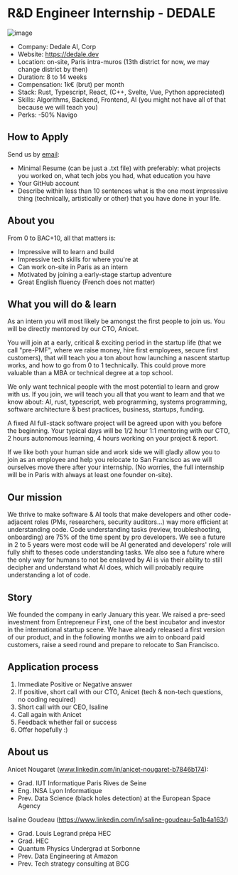 # R&D Engineer Internship - DEDALE

![image](https://github.com/user-attachments/assets/ba0fdb3b-7bc6-4c56-a184-d1368590c855)

- Company: Dedale AI, Corp
- Website: https://dedale.dev
- Location: on-site, Paris intra-muros (13th district for now, we may change district by then)
- Duration: 8 to 14 weeks
- Compensation: 1k€ (brut) per month
- Stack: Rust, Typescript, React, (C++, Svelte, Vue, Python appreciated)
- Skills: Algorithms, Backend, Frontend, AI (you might not have all of that because we will teach you)
- Perks: -50% Navigo

## How to Apply

Send us by [email](mailto:an.nougaret@gmail.com):
- Minimal Resume (can be just a .txt file) with preferably: what projects you worked on, what tech jobs you had, what education you have
- Your GitHub account
- Describe within less than 10 sentences what is the one most impressive thing (technically, artistically or other) that you have done in your life.

## About you

From 0 to BAC+10, all that matters is:
- Impressive will to learn and build
- Impressive tech skills for where you're at
- Can work on-site in Paris as an intern
- Motivated by joining a early-stage startup adventure
- Great English fluency (French does not matter)

## What you will do & learn

As an intern you will most likely be amongst the first people to join us. You will be directly mentored by our CTO, Anicet. 

You will join at a early, critical & exciting period in the startup life (that we call "pre-PMF", where we raise money, hire first employees, secure first customers), that will teach you a ton about how launching a nascent startup works, and how to go from 0 to 1 technically. This could prove more valuable than a MBA or technical degree at a top school.

We only want technical people with the most potential to learn and grow with us. If you join, we will teach you all that you want to learn and that we know about: AI, rust, typescript, web programming, systems programming, software architecture & best practices, business, startups, funding.

A fixed AI full-stack software project will be agreed upon with you before the beginning. Your typical days will be 1/2 hour 1:1 mentoring with our CTO, 2 hours autonomous learning, 4 hours working on your project & report.

If we like both your human side and work side we will gladly allow you to join as an employee and help you relocate to San Francisco as we will ourselves move there after your internship. (No worries, the full internship will be in Paris with always at least one founder on-site).

## Our mission

We thrive to make software & AI tools that make developers and other code-adjacent roles (PMs, researchers, security auditors...) way more efficient at understanding code.
Code understanding tasks (review, troubleshooting, onboarding) are 75% of the time spent by pro developers. We see a future in 2 to 5 years were most code will be AI generated and developers' role will fully shift to theses code understanding tasks. We also see a future where the only way for humans to not be enslaved by AI is via their ability to still decipher and understand what AI does, which will probably require understanding a lot of code.

## Story
 
We founded the company in early January this year. We raised a pre-seed investment from Entrepreneur First, one of the best incubator and investor in the international startup scene. We have already released a first version of our product, and in the following months we aim to onboard paid customers, raise a seed round and prepare to relocate to San Francisco.

## Application process

1. Immediate Positive or Negative answer
2. If positive, short call with our CTO, Anicet (tech & non-tech questions, no coding required)
3. Short call with our CEO, Isaline
4. Call again with Anicet
5. Feedback whether fail or success
6. Offer hopefully :)

## About us

Anicet Nougaret (www.linkedin.com/in/anicet-nougaret-b7846b174): 
- Grad. IUT Informatique Paris Rives de Seine
- Eng. INSA Lyon Informatique
- Prev. Data Science (black holes detection) at the European Space Agency

Isaline Goudeau (https://www.linkedin.com/in/isaline-goudeau-5a1b4a163/)
- Grad. Louis Legrand prépa HEC
- Grad. HEC
- Quantum Physics Undergrad at Sorbonne
- Prev. Data Engineering at Amazon
- Prev. Tech strategy consulting at BCG
